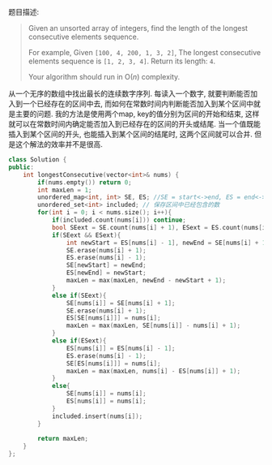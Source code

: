 题目描述:

> Given an unsorted array of integers, find the length of the longest consecutive elements sequence.
>
> For example,
> Given `[100, 4, 200, 1, 3, 2]`,
> The longest consecutive elements sequence is `[1, 2, 3, 4]`. Return its length: `4`.
>
> Your algorithm should run in O(*n*) complexity.

从一个无序的数组中找出最长的连续数字序列. 每读入一个数字, 就要判断能否加入到一个已经存在的区间中去, 而如何在常数时间内判断能否加入到某个区间中就是主要的问题. 我的方法是使用两个map, key的值分别为区间的开始和结束, 这样就可以在常数时间内确定能否加入到已经存在的区间的开头或结尾. 当一个值既能插入到某个区间的开头, 也能插入到某个区间的结尾时, 这两个区间就可以合并. 但是这个解法的效率并不是很高.

```c++
class Solution {
public:
    int longestConsecutive(vector<int>& nums) {
        if(nums.empty()) return 0;
        int maxLen = 1;
        unordered_map<int, int> SE, ES; //SE = start<->end, ES = end<->start
        unordered_set<int> included; // 保存区间中已经包含的数
        for(int i = 0; i < nums.size(); i++){
            if(included.count(nums[i])) continue;
            bool SEext = SE.count(nums[i] + 1), ESext = ES.count(nums[i] - 1);
            if(SEext && ESext){
                int newStart = ES[nums[i] - 1], newEnd = SE[nums[i] + 1];
                SE.erase(nums[i] + 1);
                ES.erase(nums[i] - 1);
                SE[newStart] = newEnd;
                ES[newEnd] = newStart;
                maxLen = max(maxLen, newEnd - newStart + 1);
            }
            else if(SEext){
                SE[nums[i]] = SE[nums[i] + 1];
                SE.erase(nums[i] + 1);
                ES[SE[nums[i]]] = nums[i];
                maxLen = max(maxLen, SE[nums[i]] - nums[i] + 1);
            }
            else if(ESext){
                ES[nums[i]] = ES[nums[i] - 1];
                ES.erase(nums[i] - 1);
                SE[ES[nums[i]]] = nums[i];
                maxLen = max(maxLen, nums[i] - ES[nums[i]] + 1);
            }
            else{
                SE[nums[i]] = nums[i];
                ES[nums[i]] = nums[i];
            }
            included.insert(nums[i]);
        }
        
        return maxLen;
    }
};
```

